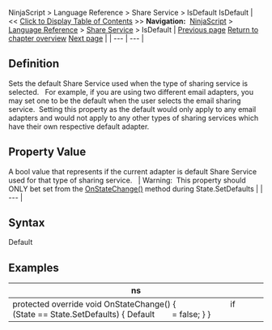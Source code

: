 ﻿
NinjaScript \> Language Reference \> Share Service \> IsDefault
IsDefault
| \<\< [Click to Display Table of Contents](isdefault.md) \>\> **Navigation:**     [NinjaScript](ninjascript-1.md) \> [Language Reference](language_reference_wip-1.md) \> [Share Service](share_service-1.md) \> IsDefault | [Previous page](isconfigured-1.md) [Return to chapter overview](share_service-1.md) [Next page](isimageattachmentsupported-1.md) |
| --- | --- |
## Definition
Sets the default Share Service used when the type of sharing service is selected. 
 
For example, if you are using two different email adapters, you may set one to be the default when the user selects the email sharing service.  Setting this property as the default would only apply to any email adapters and would not apply to any other types of sharing services which have their own respective default adapter.  
## 
## Property Value
A bool value that represents if the current adapter is default Share Service used for that type of sharing service.
 
| Warning:  This property should ONLY bet set from the [OnStateChange()](onstatechange-1.md) method during State.SetDefaults |
| --- |

## Syntax
Default
 
## 
## Examples
| ns |
| --- |
| protected override void OnStateChange() {                         if (State \=\= State.SetDefaults) { Default        \= false; } } |
